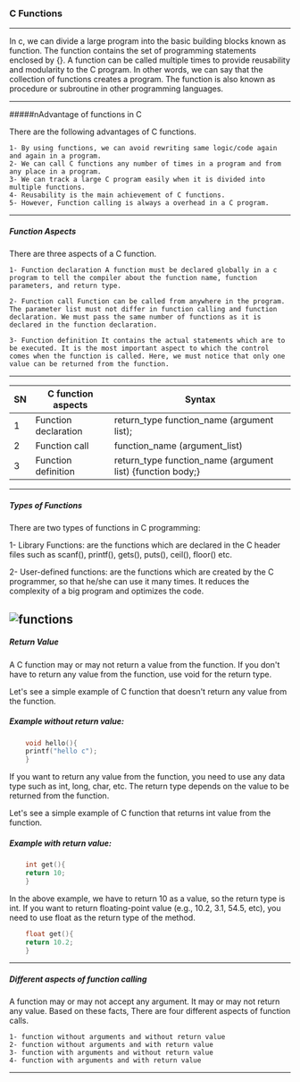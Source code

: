 ### C Functions

-------

In c, we can divide a large program into the basic building blocks known as function. The function contains the set of programming statements enclosed by {}. A function can be called multiple times to provide reusability and modularity to the C program. In other words, we can say that the collection of functions creates a program. The function is also known as procedure or subroutine in other programming languages.

------

#####nAdvantage of functions in C

There are the following advantages of C functions.

    1- By using functions, we can avoid rewriting same logic/code again and again in a program.
    2- We can call C functions any number of times in a program and from any place in a program.
    3- We can track a large C program easily when it is divided into multiple functions.
    4- Reusability is the main achievement of C functions.
    5- However, Function calling is always a overhead in a C program.
    
------


##### Function Aspects

There are three aspects of a C function.

    1- Function declaration A function must be declared globally in a c program to tell the compiler about the function name, function parameters, and return type.

    2- Function call Function can be called from anywhere in the program. The parameter list must not differ in function calling and function declaration. We must pass the same number of functions as it is declared in the function declaration.

    3- Function definition It contains the actual statements which are to be executed. It is the most important aspect to which the control comes when the function is called. Here, we must notice that only one value can be returned from the function.
    
    
------



|SN|	C function aspects	|Syntax|
|----|------|----|
|1	|Function declaration|	return_type function_name (argument list);|
|2	|Function call	|function_name (argument_list)|
|3	|Function definition|	return_type function_name (argument list) {function body;}|


----

##### Types of Functions

There are two types of functions in C programming:

   1-  Library Functions: are the functions which are declared in the C header files such as scanf(), printf(), gets(), puts(), ceil(), floor() etc.
   
   2-  User-defined functions: are the functions which are created by the C programmer, so that he/she can use it many times. It reduces the complexity of a big program and optimizes the code.
  
   
![functions](https://static.javatpoint.com/cpages/images/c-function.jpg)  
------


##### Return Value

A C function may or may not return a value from the function. If you don't have to return any value from the function, use void for the return type.

Let's see a simple example of C function that doesn't return any value from the function.

##### Example without return value:
```objectivec
    void hello(){  
    printf("hello c");  
    }  
```

If you want to return any value from the function, you need to use any data type such as int, long, char, etc. The return type depends on the value to be returned from the function.

Let's see a simple example of C function that returns int value from the function.

##### Example with return value:
```objectivec
    int get(){  
    return 10;  
    }  
```

In the above example, we have to return 10 as a value, so the return type is int. If you want to return floating-point value (e.g., 10.2, 3.1, 54.5, etc), you need to use float as the return type of the method.
```objectivec
    float get(){  
    return 10.2;  
    }  
```

--------

##### Different aspects of function calling

A function may or may not accept any argument. It may or may not return any value. Based on these facts, There are four different aspects of function calls.

    1- function without arguments and without return value
    2- function without arguments and with return value
    3- function with arguments and without return value
    4- function with arguments and with return value
    
    
---


